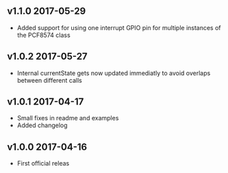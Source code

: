 ## v1.1.0 2017-05-29
- Added support for using one interrupt GPIO pin for multiple instances of the PCF8574 class

## v1.0.2 2017-05-27
- Internal currentState gets now updated immediatly to avoid overlaps between different calls

## v1.0.1 2017-04-17
- Small fixes in readme and examples
- Added changelog

## v1.0.0 2017-04-16
- First official releas
